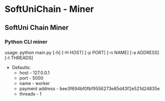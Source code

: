 # SoftUniChain - Miner

## SoftUni Chain Miner

### Python CLI miner

usage: python main.py [-h] [-H HOST] [-p PORT] [-n NAME] [-a ADDRESS] [-t THREADS]
- Defaults:
  + host - 127.0.0.1
  + port - 5000
  + name - worker
  + payment address - bee3f694bf0fbf9556273e85d43f2e521d24835e
  + threads - 1